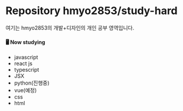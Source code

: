# Repository hmyo2853/study-hard

여기는 hmyo2853의 개발+디자인의 개인 공부 영역입니다.

#### 🖥️ Now studying

- javascript
- react js
- typescript
- JSX
- python(진행중)
- vue(예정)
- css
- html
